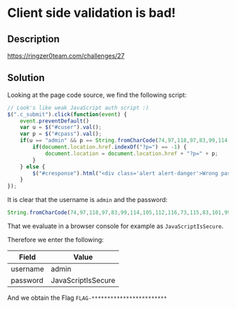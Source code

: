 # Client side validation is bad!

## Description

https://ringzer0team.com/challenges/27

## Solution

Looking at the page code source, we find the following script:
```javascript
// Look's like weak JavaScript auth script :)
$(".c_submit").click(function(event) {
	event.preventDefault()
	var u = $("#cuser").val();
	var p = $("#cpass").val();
	if(u == "admin" && p == String.fromCharCode(74,97,118,97,83,99,114,105,112,116,73,115,83,101,99,117,114,101)) {
		if(document.location.href.indexOf("?p=") == -1) {   
			document.location = document.location.href + "?p=" + p;
		}
	} else {
		$("#cresponse").html("<div class='alert alert-danger'>Wrong password sorry.</div>");
	}
});
```

It is clear that the username is `admin` and the password:

```javascript
String.fromCharCode(74,97,118,97,83,99,114,105,112,116,73,115,83,101,99,117,114,101)
```
That we evaluate in a browser console for example as `JavaScriptIsSecure`.

Therefore we enter the following:

|Field  | Value |
| ------------- | ------------- |
|username|admin|
|password|JavaScriptIsSecure|

And we obtain the Flag `FLAG-************************`